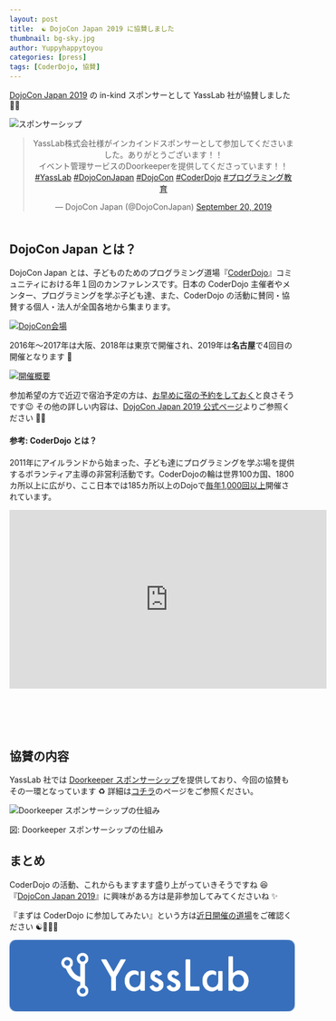 ```yaml
---
layout: post
title:  ☯️ DojoCon Japan 2019 に協賛しました
thumbnail: bg-sky.jpg
author: Yuppyhappytoyou
categories: [press]
tags: [CoderDojo, 協賛]
---
```


[DojoCon Japan 2019](https://dojocon2019.coderdojo.jp/) の in-kind スポンサーとして YassLab 社が協賛しました 🤝✨

<div class="mx-auto w-50 mb-4">
  <img src="https://i.gyazo.com/93bdb10de2934795e555bf9d2a0435ae.png" alt="スポンサーシップ">
</div>

<div style="margin-bottom: 50px;" align="center">
  <blockquote class="twitter-tweet"><p lang="ja" dir="ltr">YassLab株式会社様がインカインドスポンサーとして参加してくださいました。ありがとうございます！！<br>イベント管理サービスのDoorkeeperを提供してくださっています！！<a href="https://twitter.com/hashtag/YassLab?src=hash&amp;ref_src=twsrc%5Etfw">#YassLab</a> <a href="https://twitter.com/hashtag/DojoConJapan?src=hash&amp;ref_src=twsrc%5Etfw">#DojoConJapan</a> <a href="https://twitter.com/hashtag/DojoCon?src=hash&amp;ref_src=twsrc%5Etfw">#DojoCon</a> <a href="https://twitter.com/hashtag/CoderDojo?src=hash&amp;ref_src=twsrc%5Etfw">#CoderDojo</a> <a href="https://twitter.com/hashtag/%E3%83%97%E3%83%AD%E3%82%B0%E3%83%A9%E3%83%9F%E3%83%B3%E3%82%B0%E6%95%99%E8%82%B2?src=hash&amp;ref_src=twsrc%5Etfw">#プログラミング教育</a></p>&mdash; DojoCon Japan (@DojoConJapan) <a href="https://twitter.com/DojoConJapan/status/1174894487346171905?ref_src=twsrc%5Etfw">September 20, 2019</a></blockquote>
</div>

## DojoCon Japan とは？

DojoCon Japan とは、子どものためのプログラミング道場『[CoderDojo](https://coderdojo.jp/)』コミュニティにおける年１回のカンファレンスです。日本の CoderDojo 主催者やメンター、プログラミングを学ぶ子ども達、また、CoderDojo の活動に賛同・協賛する個人・法人が全国各地から集まります。

[![DojoCon会場](https://i.gyazo.com/287595c8c2d35f4612bc5926601d926c.png)](https://dojocon2019.coderdojo.jp/)

2016年～2017年は大阪、2018年は東京で開催され、2019年は**名古屋**で4回目の開催となります 🎉

[![開催概要](https://i.gyazo.com/156589b7cdf370a328432f5d97de080d.png)](https://dojocon2019.coderdojo.jp/)

参加希望の方で近辺で宿泊予定の方は、[お早めに宿の予約をしておく](https://dojocon2019.coderdojo.jp/posts/3/)と良さそうです😉 その他の詳しい内容は、[DojoCon Japan 2019 公式ページ](https://dojocon2019.coderdojo.jp/)よりご参照ください 💁‍♀️

#### 参考: CoderDojo とは？
2011年にアイルランドから始まった、子ども達にプログラミングを学ぶ場を提供するボランティア主導の非営利活動です。CoderDojoの輪は世界100カ国、1800カ所以上に広がり、ここ日本では185カ所以上のDojoで[毎年1,000回以上](https://coderdojo.jp/stats)開催されています。

<div class="video" style="margin-bottom: 100px;">
  <iframe width="560" height="315" src="https://www.youtube.com/embed/gLDue2xb1j8?rel=0&autoplay=0&showinfo=0&controls=1&fs=1&modestbranding=0" frameborder="0" allow="accelerometer; autoplay; encrypted-media; gyroscope; picture-in-picture" allowfullscreen></iframe>
</div>


## 協賛の内容

YassLab 社では [Doorkeeper スポンサーシップ](https://yasslab.jp/ja/doorkeeper)を提供しており、今回の協賛もその一環となっています ♻️  詳細は[コチラ](https://yasslab.jp/ja/doorkeeper)のページをご参照ください。

![Doorkeeper スポンサーシップの仕組み](https://i.gyazo.com/d9b979f41df958db37202b4be5b1f5f7.png)
<p class="text-center">図: Doorkeeper スポンサーシップの仕組み</p>

## まとめ

CoderDojo の活動、これからもますます盛り上がっていきそうですね 😆 『[DojoCon Japan 2019](https://dojocon2019.coderdojo.jp/)』に興味がある方は是非参加してみてくださいね ✨

『まずは CoderDojo に参加してみたい』という方は[近日開催の道場](https://coderdojo.jp/events)をご確認ください ☯️👀✅✨



[![YassLab Inc.](/img/logos/800x200.png)](/)


